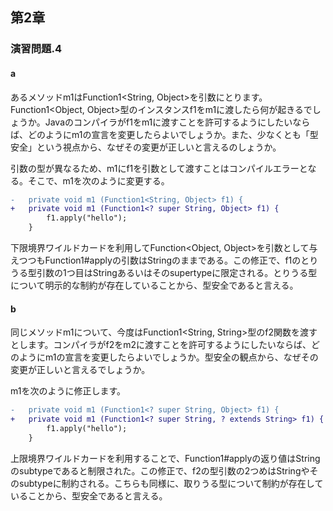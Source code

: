## 第2章

### 演習問題.4

#### a

あるメソッドm1はFunction1<String, Object>を引数にとります。Function1<Object, Object>型のインスタンスf1をm1に渡したら何が起きるでしょうか。Javaのコンパイラがf1をm1に渡すことを許可するようにしたいならば、どのようにm1の宣言を変更したらよいでしょうか。また、少なくとも「型安全」という視点から、なぜその変更が正しいと言えるのしょうか。


引数の型が異なるため、m1にf1を引数として渡すことはコンパイルエラーとなる。そこで、m1を次のように変更する。

```diff
-   private void m1 (Function1<String, Object> f1) {
+   private void m1 (Function1<? super String, Object> f1) {
        f1.apply("hello");
    }
```

下限境界ワイルドカードを利用してFunction<Object, Object>を引数として与えつつもFunction1#applyの引数はStringのままである。この修正で、f1のとりうる型引数の1つ目はStringあるいはそのsupertypeに限定される。とりうる型について明示的な制約が存在していることから、型安全であると言える。

#### b

同じメソッドm1について、今度はFunction1<String, String>型のf2関数を渡すとします。コンパイラがf2をm2に渡すことを許可するようにしたいならば、どのようにm1の宣言を変更したらよいでしょうか。型安全の観点から、なぜその変更が正しいと言えるでしょうか。


m1を次のように修正します。

```diff
-   private void m1 (Function1<? super String, Object> f1) {
+   private void m1 (Function1<? super String, ? extends String> f1) {
        f1.apply("hello");
    }
```

上限境界ワイルドカードを利用することで、Function1#applyの返り値はStringのsubtypeであると制限された。この修正で、f2の型引数の2つめはStringやそのsubtypeに制約される。こちらも同様に、取りうる型について制約が存在していることから、型安全であると言える。